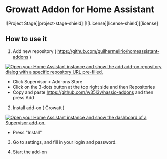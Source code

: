 # Growatt Addon for Home Assistant

![Project Stage][project-stage-shield]
[![License][license-shield]][license]

## How to use it

1. Add new repository ( https://github.com/guilhermelirio/homeassistant-addons )<br />

[![Open your Home Assistant instance and show the add add-on repository dialog with a specific repository URL pre-filled.](https://my.home-assistant.io/badges/supervisor_add_addon_repository.svg)](https://my.home-assistant.io/redirect/supervisor_add_addon_repository/?repository_url=https%3A%2F%2Fgithub.com%2Fw35l3y%2Fhassio-addons)

- Click Supervisor > Add-ons Store<br />
- Click on the 3-dots button at the top right side and then Repositories<br />
- Copy and paste https://github.com/w35l3y/hassio-addons and then press Add<br />

2. Install add-on ( Growatt )<br />

[![Open your Home Assistant instance and show the dashboard of a Supervisor add-on.](https://my.home-assistant.io/badges/supervisor_addon.svg)](https://my.home-assistant.io/redirect/supervisor_addon/?addon=c50d1fa4_growatt&repository_url=https%3A%2F%2Fgithub.com%2Fw35l3y%2Fhassio-addons)

- Press "Install"

3. Go to settings, and fill in your login and password.<br />

4. Start the add-on<br />
